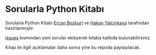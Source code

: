 # Sorularla Python Kitabı

Sorularla Python Kitabı [Ercan Bozkurt](https://github.com/ercanbozkurt) ve [Hakan Yalçınkaya](https://github.com/hakanyalcinkaya/) tarafından hazırlanmıştır.

[Issues](https://github.com/vakademi/sorularla-python-kitabi/issues) kısmından yeni sorular ekleyerek kitaba katkıda bulunabilirsiniz.

Kitap ile ilgili açıklamalar daha sonra yine bu repoda paylaşılacak.
